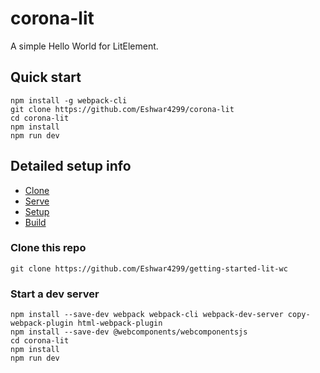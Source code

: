 # corona-lit

A simple Hello World for LitElement.

## Quick start

```
npm install -g webpack-cli
git clone https://github.com/Eshwar4299/corona-lit
cd corona-lit
npm install
npm run dev
```

## Detailed setup info

* [Clone](#clone-this-repo)
* [Serve](#start-a-dev-server)
* [Setup](#set-up-new-app)
* [Build](#build-for-production-and-serve-locally)

### Clone this repo

```
git clone https://github.com/Eshwar4299/getting-started-lit-wc
```

### Start a dev server

```
npm install --save-dev webpack webpack-cli webpack-dev-server copy-webpack-plugin html-webpack-plugin
npm install --save-dev @webcomponents/webcomponentsjs
cd corona-lit
npm install
npm run dev
```
